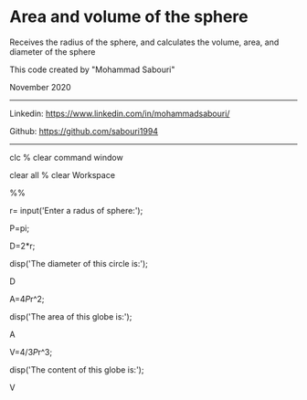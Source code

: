 # Area and volume of the sphere

Receives the radius of the sphere, and calculates the volume, area, and diameter of the sphere

 This code created by "Mohammad Sabouri"

 November 2020

----------------------------------------------------------

 Linkedin:   https://www.linkedin.com/in/mohammadsabouri/

 Github:     https://github.com/sabouri1994

----------------------------------------------------------


clc  % clear command window

clear all  % clear Workspace

%%

r= input('Enter a radus of sphere:');

P=pi;

D=2*r;

disp('The diameter of this circle is:');

D

A=4*P*r^2;

disp('The area of this globe is:');

A

V=4/3*P*r^3;

disp('The content of this globe is:');

V
